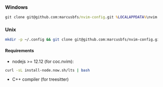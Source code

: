 ### Windows

```cmd
git clone git@github.com:marcusbfs/nvim-config.git %LOCALAPPDATA%\nvim && nvim -c PlugInstall
```


### Unix

```bash
mkdir -p ~/.config && git clone git@github.com:marcusbfs/nvim-config.git ~/.config/nvim && nvim -c PlugInstall
```

#### Requirements

- nodejs >= 12.12 (for coc.nvim):

```bash
curl -sL install-node.now.sh/lts | bash
```

- C++ compiler (for treesitter)
